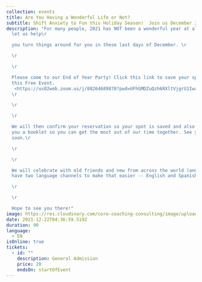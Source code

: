 ```yaml
---
collection: events
title: Are You Having a Wonderful Life or Not?
subtitle: Shift Anxiety to Fun this Holiday Season!  Join us December 21 @ Noon ET
description: "For many people, 2021 has NOT been a wonderful year at all!! So
  let us help\r

  you turn things around for you in these last days of December. \r

  \r

  \r

  Please come to our End of Year Party! Click this link to save your space for
  this Free Event.
   <https://us02web.zoom.us/j/88264689878?pwd=UFhGMDZuQzh6RXltVjgrU1IwazVOZz09>\
  \r

  \r

  \r

  We will then confirm your reservation so your spot is saved and also send
  you a booklet so you can get the most out of our time together. See you very
  soon.\r

  \r

  \r

  We will celebrate with old friends and new from across the world (and we'll
  have two language channels to make that easier -- English and Spanish). \r

  \r

  \r

  Hope to see you there!"
image: https://res.cloudinary.com/core-coaching-consulting/image/upload/v1638623723/Wonderful_Life_qudxqi.png
date: 2021-12-22T04:36:59.519Z
duration: 90
language:
  - EN
isOnline: true
tickets:
  - id: ""
    description: General Admission
    price: 20
    endsOn: startOfEvent
---
```

